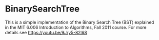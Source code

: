# BinarySearchTree
This is a simple implementation of the Binary Search Tree (BST) explained in the MIT 6.006 Introduction to Algorithms, Fall 2011 course. For more details see https://youtu.be/9Jry5-82I68

